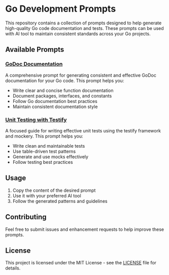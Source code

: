 # Go Development Prompts

This repository contains a collection of prompts designed to help generate high-quality Go code documentation and tests. These prompts can be used with AI tool to maintain consistent standards across your Go projects.

## Available Prompts

### [GoDoc Documentation](godoc/func.md)
A comprehensive prompt for generating consistent and effective GoDoc documentation for your Go code. This prompt helps you:
- Write clear and concise function documentation
- Document packages, interfaces, and constants
- Follow Go documentation best practices
- Maintain consistent documentation style

### [Unit Testing with Testify](gotest/unit_test.md)
A focused guide for writing effective unit tests using the testify framework and mockery. This prompt helps you:
- Write clean and maintainable tests
- Use table-driven test patterns
- Generate and use mocks effectively
- Follow testing best practices

## Usage

1. Copy the content of the desired prompt
2. Use it with your preferred AI tool
3. Follow the generated patterns and guidelines

## Contributing

Feel free to submit issues and enhancement requests to help improve these prompts.

## License

This project is licensed under the MIT License - see the [LICENSE](LICENSE) file for details.
